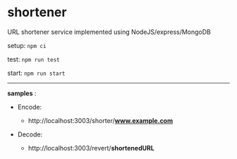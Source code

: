 # shortener
URL shortener service implemented using NodeJS/express/MongoDB

setup:
    ```npm ci```

test: 
    ```npm run test```

start:
    ```npm run start```

___
__samples__ :
 * Encode:
    * http://localhost:3003/shorter/__www.example.com__
 
 * Decode:
    * http://localhost:3003/revert/__shortenedURL__